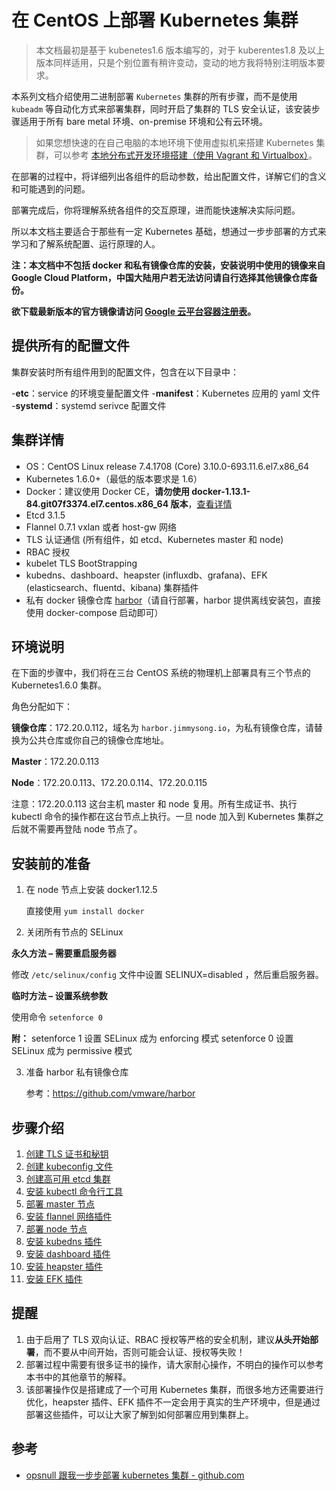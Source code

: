 # 在 CentOS 上部署 Kubernetes 集群

> 本文档最初是基于 kubenetes1.6 版本编写的，对于 kuberentes1.8 及以上版本同样适用，只是个别位置有稍许变动，变动的地方我将特别注明版本要求。

本系列文档介绍使用二进制部署 `Kubernetes` 集群的所有步骤，而不是使用 `kubeadm` 等自动化方式来部署集群，同时开启了集群的 TLS 安全认证，该安装步骤适用于所有 bare metal 环境、on-premise 环境和公有云环境。

>  如果您想快速的在自己电脑的本地环境下使用虚拟机来搭建 Kubernetes 集群，可以参考 [本地分布式开发环境搭建（使用 Vagrant 和 Virtualbox）](../develop/using-vagrant-and-virtualbox-for-development.md)。

在部署的过程中，将详细列出各组件的启动参数，给出配置文件，详解它们的含义和可能遇到的问题。

部署完成后，你将理解系统各组件的交互原理，进而能快速解决实际问题。

所以本文档主要适合于那些有一定 Kubernetes 基础，想通过一步步部署的方式来学习和了解系统配置、运行原理的人。

**注：本文档中不包括 docker 和私有镜像仓库的安装，安装说明中使用的镜像来自 Google Cloud Platform，中国大陆用户若无法访问请自行选择其他镜像仓库备份。**

**欲下载最新版本的官方镜像请访问 [Google 云平台容器注册表](https://console.cloud.google.com/gcr/images/google-containers/GLOBAL)。**

## 提供所有的配置文件

集群安装时所有组件用到的配置文件，包含在以下目录中：

-**etc**：service 的环境变量配置文件
-**manifest**：Kubernetes 应用的 yaml 文件
-**systemd**：systemd serivce 配置文件

## 集群详情

+ OS：CentOS Linux release 7.4.1708 (Core) 3.10.0-693.11.6.el7.x86_64
+ Kubernetes 1.6.0+（最低的版本要求是 1.6）
+ Docker：建议使用 Docker CE，**请勿使用 docker-1.13.1-84.git07f3374.el7.centos.x86_64 版本**，[查看详情](https://jimmysong.io/posts/docker-exec-bug-on-centos7/)
+ Etcd 3.1.5
+ Flannel 0.7.1 vxlan 或者 host-gw 网络
+ TLS 认证通信 (所有组件，如 etcd、Kubernetes master 和 node)
+ RBAC 授权
+ kubelet TLS BootStrapping
+ kubedns、dashboard、heapster (influxdb、grafana)、EFK (elasticsearch、fluentd、kibana) 集群插件
+ 私有 docker 镜像仓库 [harbor](https://github.com/goharbor/harbor)（请自行部署，harbor 提供离线安装包，直接使用 docker-compose 启动即可）

## 环境说明

在下面的步骤中，我们将在三台 CentOS 系统的物理机上部署具有三个节点的 Kubernetes1.6.0 集群。

角色分配如下：

**镜像仓库**：172.20.0.112，域名为 `harbor.jimmysong.io`，为私有镜像仓库，请替换为公共仓库或你自己的镜像仓库地址。

**Master**：172.20.0.113

**Node**：172.20.0.113、172.20.0.114、172.20.0.115

注意：172.20.0.113 这台主机 master 和 node 复用。所有生成证书、执行 kubectl 命令的操作都在这台节点上执行。一旦 node 加入到 Kubernetes 集群之后就不需要再登陆 node 节点了。

## 安装前的准备

1. 在 node 节点上安装 docker1.12.5

   直接使用 `yum install docker`

2. 关闭所有节点的 SELinux

  **永久方法 – 需要重启服务器**

   修改 `/etc/selinux/config` 文件中设置 SELINUX=disabled ，然后重启服务器。

  **临时方法 – 设置系统参数**

   使用命令 `setenforce 0`

  **附：**
   setenforce 1 设置 SELinux 成为 enforcing 模式
   setenforce 0 设置 SELinux 成为 permissive 模式

3. 准备 harbor 私有镜像仓库

   参考：https://github.com/vmware/harbor

## 步骤介绍

1. [创建 TLS 证书和秘钥](create-tls-and-secret-key.md)
2. [创建 kubeconfig 文件](create-kubeconfig.md)
3. [创建高可用 etcd 集群](etcd-cluster-installation.md)
4. [安装 kubectl 命令行工具](kubectl-installation.md)
5. [部署 master 节点](master-installation.md)
6. [安装 flannel 网络插件](flannel-installation.md)
7. [部署 node 节点](node-installation.md)
8. [安装 kubedns 插件](kubedns-addon-installation.md)
9. [安装 dashboard 插件](dashboard-addon-installation.md)
10. [安装 heapster 插件](heapster-addon-installation.md)
11. [安装 EFK 插件](efk-addon-installation.md)

## 提醒

1. 由于启用了 TLS 双向认证、RBAC 授权等严格的安全机制，建议**从头开始部署**，而不要从中间开始，否则可能会认证、授权等失败！
2. 部署过程中需要有很多证书的操作，请大家耐心操作，不明白的操作可以参考本书中的其他章节的解释。
3. 该部署操作仅是搭建成了一个可用 Kubernetes 集群，而很多地方还需要进行优化，heapster 插件、EFK 插件不一定会用于真实的生产环境中，但是通过部署这些插件，可以让大家了解到如何部署应用到集群上。

## 参考

- [opsnull 跟我一步步部署 kubernetes 集群 - github.com](https://github.com/opsnull/follow-me-install-kubernetes-cluster/)
